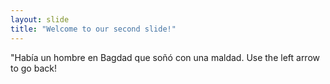 ```yaml
---
layout: slide
title: "Welcome to our second slide!"
---
```

"Había un hombre en Bagdad que soñó con una maldad.
Use the left arrow to go back!
